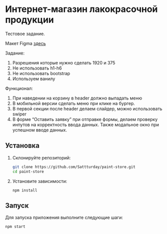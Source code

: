 # Интернет-магазин лакокрасочной продукции

Тестовое задание.

Макет Figma [здесь](https://www.figma.com/file/Qty89Wpdwc87ncVfbqKdpq/%D0%A2%D0%B5%D1%81%D1%82%D0%BE%D0%B2%D0%BE%D0%B5-%D0%B7%D0%B0%D0%B4%D0%B0%D0%BD%D0%B8%D0%B5?type=design&node-id=0%3A1&mode=design&t=QbeApDSJ7qrSSSD1-1)

Задание:

1. Разрешения которые нужно сделать 1920 и 375
2. Не использовать h1-h6
3. Не использовать bootstrap
4. Используем ванилу

Функционал:

1. При наведении на корзину в header должно выпадать меню
2. В мобильной версии сделать меню при клике на бургер.
3. В первой секции после header делаем слайдер, можно использовать swiper
4. В форме “Оставить заявку” при отправке формы, делаем проверку инпутов на корректность ввода данных. Также модальное окно при успешном вводе данных.

## Установка

1. Склонируйте репозиторий:

   ```bash
   git clone https://github.com/Sattturday/paint-store.git
   cd paint-store
   ```

2. Установите зависимости:

   ```
   npm install
   ```

## Запуск

Для запуска приложения выполните следующие шаги:

```
npm start
```
